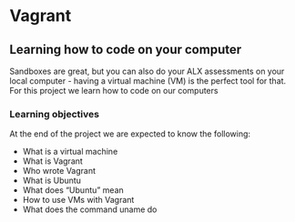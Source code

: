 # Vagrant
## Learning how to code on your computer
Sandboxes are great, but you can also do your ALX assessments on your local computer - having a virtual machine (VM) is the perfect tool for that. For this project we learn how to code on our computers
### Learning objectives
At the end of the project we are expected to know the following:
* What is a virtual machine
* What is Vagrant
* Who wrote Vagrant
* What is Ubuntu
* What does “Ubuntu” mean
* How to use VMs with Vagrant
* What does the command uname do
